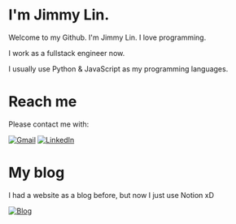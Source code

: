 # I'm Jimmy Lin.

Welcome to my Github. I'm Jimmy Lin. I love programming.

I work as a fullstack engineer now.

I usually use Python & JavaScript as my programming languages.

# Reach me

Please contact me with:

[![Gmail](https://img.shields.io/badge/Gmail-D14836?style=for-the-badge&logo=gmail&logoColor=white)](mailto:b00502013@gmail.com)
[![LinkedIn](https://img.shields.io/badge/linkedin-%230077B5.svg?style=for-the-badge&logo=linkedin&logoColor=white)](https://www.linkedin.com/in/thejimmylin)

# My blog

I had a website as a blog before, but now I just use Notion xD

[![Blog](https://github.com/thejimmylin/jimmylin.org/blob/main/.docs/images/index.png)](https://www.notion.so/thejimmylin/My-Posts-96fba3c66e804480ba75c4bcd9d32195)
